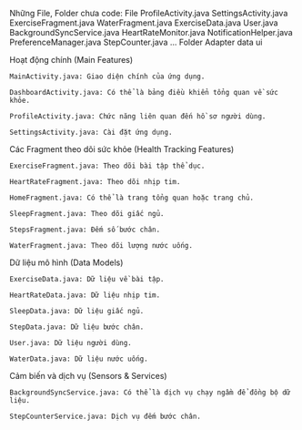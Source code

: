 Những File, Folder chưa code:
    File
        ProfileActivity.java
        SettingsActivity.java
        ExerciseFragment.java
        WaterFragment.java
        ExerciseData.java
        User.java
        BackgroundSyncService.java
        HeartRateMonitor.java
        NotificationHelper.java
        PreferenceManager.java
        StepCounter.java
        ...
    Folder
        Adapter
        data
        ui


Hoạt động chính (Main Features)

    MainActivity.java: Giao diện chính của ứng dụng.
    
    DashboardActivity.java: Có thể là bảng điều khiển tổng quan về sức khỏe.
    
    ProfileActivity.java: Chức năng liên quan đến hồ sơ người dùng.
    
    SettingsActivity.java: Cài đặt ứng dụng.

Các Fragment theo dõi sức khỏe (Health Tracking Features)

    ExerciseFragment.java: Theo dõi bài tập thể dục.
    
    HeartRateFragment.java: Theo dõi nhịp tim.
    
    HomeFragment.java: Có thể là trang tổng quan hoặc trang chủ.
    
    SleepFragment.java: Theo dõi giấc ngủ.
    
    StepsFragment.java: Đếm số bước chân.
    
    WaterFragment.java: Theo dõi lượng nước uống.

Dữ liệu mô hình (Data Models)

    ExerciseData.java: Dữ liệu về bài tập.
    
    HeartRateData.java: Dữ liệu nhịp tim.
    
    SleepData.java: Dữ liệu giấc ngủ.
    
    StepData.java: Dữ liệu bước chân.
    
    User.java: Dữ liệu người dùng.
    
    WaterData.java: Dữ liệu nước uống.

Cảm biến và dịch vụ (Sensors & Services)

    BackgroundSyncService.java: Có thể là dịch vụ chạy ngầm để đồng bộ dữ liệu.
    
    StepCounterService.java: Dịch vụ đếm bước chân.
